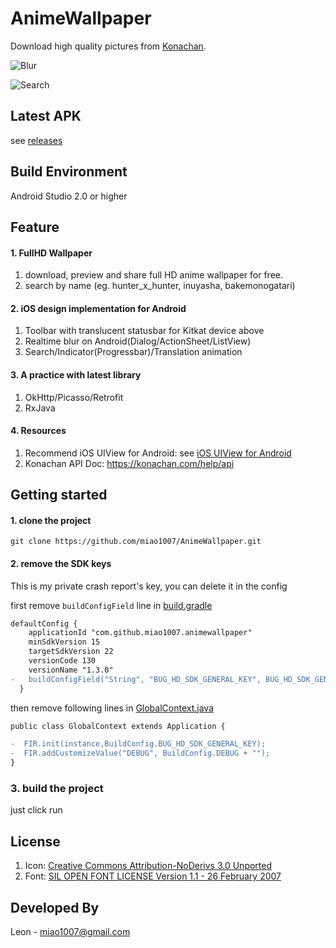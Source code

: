 


AnimeWallpaper
=====================

Download high quality pictures from [Konachan](https://Konachan.net).
 

![Blur](blur.gif)

![Search](search.gif)


## Latest APK
see [releases](https://github.com/miao1007/AnimeWallpaper/releases)


Build Environment
-------------
Android Studio 2.0 or higher


Feature
-------

#### 1. FullHD Wallpaper

1. download, preview and share full HD anime wallpaper for free.
2. search by name (eg. hunter_x_hunter, inuyasha, bakemonogatari)

#### 2. iOS design implementation for Android

1. Toolbar with translucent statusbar for Kitkat device above
2. Realtime blur on Android(Dialog/ActionSheet/ListView)
3. Search/Indicator(Progressbar)/Translation animation

#### 3. A practice with latest library

1. OkHttp/Picasso/Retrofit
2. RxJava


#### 4. Resources

1. Recommend iOS UIView for Android: see [iOS UIView for Android](github_best_ios.md)
2. Konachan API Doc: https://konachan.com/help/api



Getting started
--------

#### 1. clone the project

  ```
git clone https://github.com/miao1007/AnimeWallpaper.git
  ```



#### 2. remove the SDK keys

This is my private crash report's key, you can delete it in the config

first remove `buildConfigField` line in [build.gradle](app/build.gradle)

```diff
defaultConfig {
    applicationId "com.github.miao1007.animewallpaper"
    minSdkVersion 15
    targetSdkVersion 22
    versionCode 130
    versionName "1.3.0"
-   buildConfigField("String", "BUG_HD_SDK_GENERAL_KEY", BUG_HD_SDK_GENERAL_KEY)
  }
```

then remove following lines in [GlobalContext.java](app/src/main/java/com/github/miao1007/animewallpaper/support/GlobalContext.java)

```diff
public class GlobalContext extends Application {

-  FIR.init(instance,BuildConfig.BUG_HD_SDK_GENERAL_KEY);
-  FIR.addCustomizeValue("DEBUG", BuildConfig.DEBUG + "");
}
```

### 3. build the project

just click run




License
---------
1. Icon: [Creative Commons Attribution-NoDerivs 3.0 Unported](https://icons8.com/license/)
2. Font: [SIL OPEN FONT LICENSE Version 1.1 - 26 February 2007](https://www.google.com/fonts)



Developed By
-------------
Leon - miao1007@gmail.com




